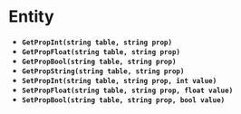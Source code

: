 # Entity

* **`GetPropInt(string table, string prop)`**
* **`GetPropFloat(string table, string prop)`**
* **`GetPropBool(string table, string prop)`**
* **`GetPropString(string table, string prop)`**
* **`SetPropInt(string table, string prop, int value)`**
* **`SetPropFloat(string table, string prop, float value)`**
* **`SetPropBool(string table, string prop, bool value)`**



